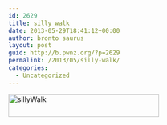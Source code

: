 ```yaml
---
id: 2629
title: silly walk
date: 2013-05-29T18:41:12+00:00
author: bronto saurus
layout: post
guid: http://b.pwnz.org/?p=2629
permalink: /2013/05/silly-walk/
categories:
  - Uncategorized
---
```

[<img src="http://b.pwnz.org/wp-content/uploads/2013/05/sillyWalk-300x46.png" alt="sillyWalk" width="300" height="46" class="alignleft size-medium wp-image-2630" srcset="http://b.pwnz.org/wp-content/uploads/2013/05/sillyWalk-300x46.png 300w, http://b.pwnz.org/wp-content/uploads/2013/05/sillyWalk-1024x158.png 1024w, http://b.pwnz.org/wp-content/uploads/2013/05/sillyWalk-624x96.png 624w" sizes="(max-width: 300px) 100vw, 300px" />](http://b.pwnz.org/wp-content/uploads/2013/05/sillyWalk.png)